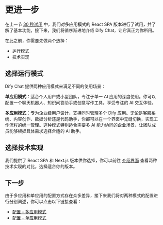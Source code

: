 # 更进一步

在上一节 [30 秒试用](./trial.md) 中，我们对多应用模式的 React SPA 版本进行了试用，并了解了基本功能，接下来，我们将循序渐进地介绍 Dify Chat，让它真正为你所用。

在此之前，你需要先做两个选择：

- 运行模式
- 技术实现

## 选择运行模式

Dify Chat 提供两种应用模式来满足不同的使用场景：

**单应用模式**：适合个人用户或小型团队，专注于单一 AI 应用的深度使用。你可以配置一个聊天机器人、知识问答助手或创意写作工具，享受专注的 AI 交互体验。

**多应用模式**：专为企业级用户设计，支持同时管理多个 Dify 应用。无论是客服系统、内容创作、数据分析还是代码助手，你都可以在一个界面中无缝切换，实现工作流程的统一管理。这种模式特别适合需要多 AI 能力协同的企业场景，让团队成员能够根据具体需求选择合适的 AI 助手。

## 选择技术实现

我们提供了 React SPA 和 Next.js 版本供你选择，你可以前往 [介绍界面](./introduction.md#%E5%A4%9A%E7%A7%8D%E5%AE%9E%E7%8E%B0) 查看两种技术实现的对比，选择适合你的版本。

## 下一步

由于多应用和单应用的配置方式存在众多差异，接下来我们将对两种模式的配置进行分别阐述，你可以点击以下链接查看：

- [配置 - 多应用模式](../config-multiple/start)
- [配置 - 单应用模式](../config-single/start)
